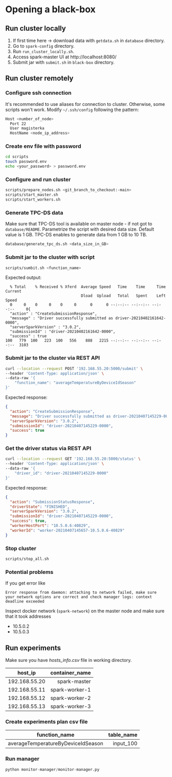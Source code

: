 # Opening a black-box

## Run cluster locally

1. If first time here -> download data with `getdata.sh` in `database` directory.
2. Go to `spark-config` directory.
4. Run `run_cluster_locally.sh`.
4. Access spark-master UI at http://localhost:8080/
5. Submit jar with `submit.sh` in `black-box` directory.

## Run cluster remotely

### Configure ssh connection

It's recommended to use aliases for connection to cluster. Otherwise, some scripts won't work. Modify `~/.ssh/config`
following the pattern:

```bash
Host <number_of_node>
  Port 22
  User magisterka
  HostName <node_ip_address>
```

### Create env file with password

```bash
cd scripts
touch password.env
echo <your_password> > password.env
```

### Configure and run cluster

```bash
scripts/prepare_nodes.sh <git_branch_to_checkout:-main>
scripts/start_master.sh
scripts/start_workers.sh
```

### Generate TPC-DS data
Make sure that TPC-DS tool is available on master node - if not got to `database/README`. 
Parametrize the script with desired data size.
Default value is 1 GB. 
TPC-DS enables to generate data from 1 GB to 10 TB.
```bash
database/generate_tpc_ds.sh <data_size_in_GB>
```

### Submit jar to the cluster with script

```bash
scripts/sumbit.sh <function_name>
```

Expected output:

```
  % Total    % Received % Xferd  Average Speed   Time    Time     Time  Current
                                 Dload  Upload   Total   Spent    Left  Speed
  0     0    0     0    0     0      0      0 --:--:-- --:--:-- --:--:--     0{
  "action" : "CreateSubmissionResponse",
  "message" : "Driver successfully submitted as driver-20210402161642-0000",
  "serverSparkVersion" : "3.0.2",
  "submissionId" : "driver-20210402161642-0000",
  "success" : true
100   779  100   223  100   556    888   2215 --:--:-- --:--:-- --:--:--  3103
```

### Submit jar to the cluster via REST API

```bash
curl --location --request POST '192.168.55.20:5000/submit' \
--header 'Content-Type: application/json' \
--data-raw '{
    "function_name": "averageTemperatureByDeviceIdSeason"
}'
```

Expected response:

```json
{
  "action": "CreateSubmissionResponse",
  "message": "Driver successfully submitted as driver-20210407145229-0000",
  "serverSparkVersion": "3.0.2",
  "submissionId": "driver-20210407145229-0000",
  "success": true
}
```

### Get the driver status via REST API

```bash
curl --location --request GET '192.168.55.20:5000/status' \
--header 'Content-Type: application/json' \
--data-raw '{
    "driver_id": "driver-20210407145229-0000"
}'
```

Expected response:

```json
{
  "action": "SubmissionStatusResponse",
  "driverState": "FINISHED",
  "serverSparkVersion": "3.0.2",
  "submissionId": "driver-20210407145229-0000",
  "success": true,
  "workerHostPort": "10.5.0.6:40829",
  "workerId": "worker-20210407145657-10.5.0.6-40829"
}
```

### Stop cluster

```bash
scripts/stop_all.sh
```

### Potential problems

If you get error like

```
Error response from daemon: attaching to network failed, make sure your network options are correct and check manager logs: context deadline exceeded
```

Inspect docker network (`spark-network`) on the master node and make sure that it took addresses

- 10.5.0.2
- 10.5.0.3

## Run experiments

Make sure you have _hosts_info.csv_ file in working directory.

| host_ip              | container_name   |
|:--------------------------:| ------------:|
| 192.168.55.20  | spark-master  |
| 192.168.55.11  | spark-worker-1  |
| 192.168.55.12  | spark-worker-2  |
| 192.168.55.13  | spark-worker-3  |


### Create experiments plan csv file
| function_name              | table_name   |
|:--------------------------:| ------------:|
| averageTemperatureByDeviceIdSeason  | input_100  |

### Run manager

```python
python monitor-manager/monitor-manager.py
```